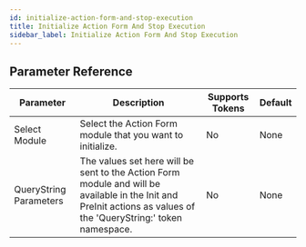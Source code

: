 ```yaml
---
id: initialize-action-form-and-stop-execution
title: Initialize Action Form And Stop Execution
sidebar_label: Initialize Action Form And Stop Execution
---
```





## Parameter Reference
| Parameter | Description | Supports Tokens | Default |
| -- | -- | -- | -- |
| Select Module | Select the Action Form module that you want to initialize. | No | None |
| QueryString Parameters | The values set here will be sent to the Action Form module and will be available in the Init and PreInit actions as values of the 'QueryString:' token namespace. | No | None |
